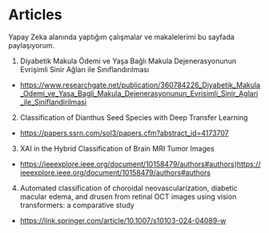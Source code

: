 # Articles

Yapay Zeka alanında yaptığım çalışmalar ve makalelerimi bu sayfada paylaşıyorum.

1) Diyabetik Makula Ödemi ve Yaşa Bağlı Makula Dejenerasyonunun Evrişimli Sinir Ağları ile Sınıflandırılması
* https://www.researchgate.net/publication/360784226_Diyabetik_Makula_Odemi_ve_Yasa_Bagli_Makula_Dejenerasyonunun_Evrisimli_Sinir_Aglari_ile_Siniflandirilmasi

2) Classification of Dianthus Seed Species with Deep Transfer Learning
* https://papers.ssrn.com/sol3/papers.cfm?abstract_id=4173707

3) XAI in the Hybrid Classification of Brain MRI Tumor Images
* https://ieeexplore.ieee.org/document/10158479/authors#authors)https://ieeexplore.ieee.org/document/10158479/authors#authors

4) Automated classification of choroidal neovascularization, diabetic macular edema, and drusen from retinal OCT images using vision transformers: a comparative study
* https://link.springer.com/article/10.1007/s10103-024-04089-w
